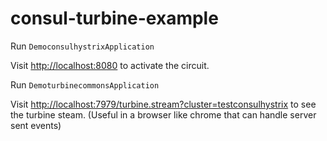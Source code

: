 # consul-turbine-example

Run `DemoconsulhystrixApplication`

Visit [http://localhost:8080](http://localhost:8080) to activate the circuit.

Run `DemoturbinecommonsApplication`


Visit [http://localhost:7979/turbine.stream?cluster=testconsulhystrix](http://localhost:7979/turbine.stream?cluster=testconsulhystrix) 
to see the turbine steam. (Useful in a browser like chrome that can handle server sent events)
